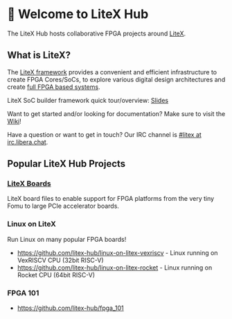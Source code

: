 # 👋 Welcome to LiteX Hub

The LiteX Hub hosts collaborative FPGA projects around [LiteX](https://github.com/enjoy-digital/litex).

## What is LiteX?

The [LiteX framework](https://github.com/enjoy-digital/litex) provides a convenient and efficient infrastructure to create FPGA Cores/SoCs, to explore various digital design architectures and create [full FPGA based  systems](https://github.com/enjoy-digital/litex/wiki/Projects).

LiteX SoC builder framework quick tour/overview: [Slides](https://docs.google.com/presentation/d/1mQOWqgmyQxpjLAzFwCulqgkp0TuxmaIDYp5iUfPqqIk/edit?usp=sharing)

Want to get started and/or looking for documentation? Make sure to visit the [Wiki](https://github.com/enjoy-digital/litex/wiki)!

Have a question or want to get in touch? Our IRC channel is [#litex at irc.libera.chat](https://libera.chat/).

## Popular LiteX Hub Projects

### [LiteX Boards](https://github.com/litex-hub/litex-boards)

LiteX board files to enable support for FPGA platforms from the very tiny Fomu to large PCIe accelerator boards.

### Linux on LiteX

Run Linux on many popular FPGA boards!

 * https://github.com/litex-hub/linux-on-litex-vexriscv - Linux running on VexRISCV CPU (32bit RISC-V)
 * https://github.com/litex-hub/linux-on-litex-rocket - Linux running on Rocket CPU (64bit RISC-V)

### FPGA 101

 * https://github.com/litex-hub/fpga_101

